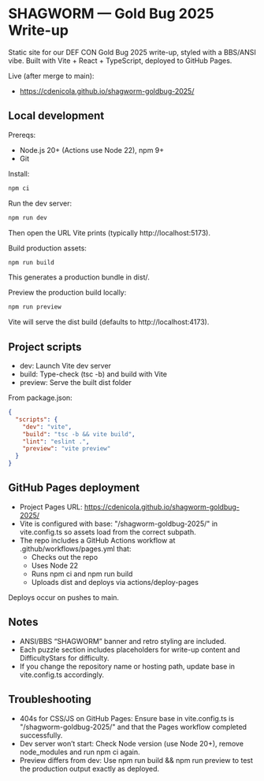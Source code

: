 # SHAGWORM — Gold Bug 2025 Write-up

Static site for our DEF CON Gold Bug 2025 write-up, styled with a BBS/ANSI vibe. Built with Vite + React + TypeScript, deployed to GitHub Pages.

Live (after merge to main):
- https://cdenicola.github.io/shagworm-goldbug-2025/

## Local development

Prereqs:
- Node.js 20+ (Actions use Node 22), npm 9+
- Git

Install:
```bash
npm ci
```

Run the dev server:
```bash
npm run dev
```
Then open the URL Vite prints (typically http://localhost:5173).

Build production assets:
```bash
npm run build
```
This generates a production bundle in dist/.

Preview the production build locally:
```bash
npm run preview
```
Vite will serve the dist build (defaults to http://localhost:4173).

## Project scripts

- dev: Launch Vite dev server
- build: Type-check (tsc -b) and build with Vite
- preview: Serve the built dist folder

From package.json:
```json
{
  "scripts": {
    "dev": "vite",
    "build": "tsc -b && vite build",
    "lint": "eslint .",
    "preview": "vite preview"
  }
}
```

## GitHub Pages deployment

- Project Pages URL: https://cdenicola.github.io/shagworm-goldbug-2025/
- Vite is configured with base: "/shagworm-goldbug-2025/" in vite.config.ts so assets load from the correct subpath.
- The repo includes a GitHub Actions workflow at .github/workflows/pages.yml that:
  - Checks out the repo
  - Uses Node 22
  - Runs npm ci and npm run build
  - Uploads dist and deploys via actions/deploy-pages

Deploys occur on pushes to main.

## Notes

- ANSI/BBS “SHAGWORM” banner and retro styling are included.
- Each puzzle section includes placeholders for write-up content and DifficultyStars for difficulty.
- If you change the repository name or hosting path, update base in vite.config.ts accordingly.

## Troubleshooting

- 404s for CSS/JS on GitHub Pages: Ensure base in vite.config.ts is "/shagworm-goldbug-2025/" and that the Pages workflow completed successfully.
- Dev server won’t start: Check Node version (use Node 20+), remove node_modules and run npm ci again.
- Preview differs from dev: Use npm run build && npm run preview to test the production output exactly as deployed.
